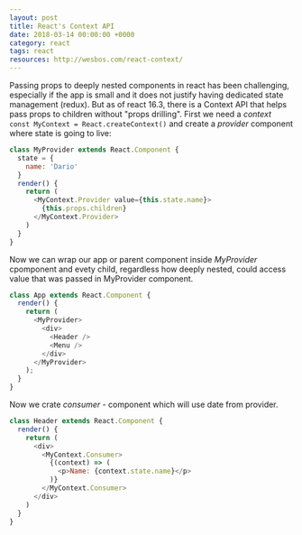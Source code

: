 ```yaml
---
layout: post
title: React's Context API
date: 2018-03-14 00:00:00 +0000
category: react
tags: react
resources: http://wesbos.com/react-context/
---
```

Passing props to deeply nested components in react has been challenging, especially if the app is small and it does not justify having dedicated state management (redux). But as of react 16.3, there is a Context API that helps pass props to children without "props drilling".
First we need a _context_ `const MyContext = React.createContext()` and create a _provider_ component where state is going to live:
```javascript
class MyProvider extends React.Component {
  state = {
    name: 'Dario'
  }
  render() {
    return (
      <MyContext.Provider value={this.state.name}>
        {this.props.children}
      </MyContext.Provider>
    )
  }
}
```
Now we can wrap our app or parent component inside _MyProvider_ cpomponent and evety child, regardless how deeply nested, could access value that was passed in MyProvider component.
```javascript
class App extends React.Component {
  render() {
    return (
      <MyProvider>
        <div>
          <Header />
          <Menu />
        </div>
      </MyProvider>
    );
  }
}
```
Now we crate _consumer_ - component which will use date from provider. 
```javascript
class Header extends React.Component {
  render() {
    return (
      <div>
        <MyContext.Consumer>
          {(context) => (
            <p>Name: {context.state.name}</p>
          )}
        </MyContext.Consumer>
      </div>
    )
  }
}
```